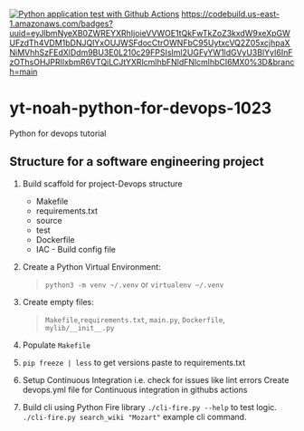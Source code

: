 [![Python application test with Github Actions](https://github.com/evinai/yt-noah-python-for-devops-1023/actions/workflows/devops.yml/badge.svg)](https://github.com/evinai/yt-noah-python-for-devops-1023/actions/workflows/devops.yml)
https://codebuild.us-east-1.amazonaws.com/badges?uuid=eyJlbmNyeXB0ZWREYXRhIjoieVVWOE1tQkFwTkZoZ3kxdW9xeXpGWUFzdTh4VDM1bDNJQlYxOUJWSFdocCtrOWNFbC95UytxcVQ2Z05xcjhpaXNiMVhhSzFEdXlDdm9BU3E0L210c29FPSIsIml2UGFyYW1ldGVyU3BlYyI6InFzOThsOHJPRlIxbmR6VTQiLCJtYXRlcmlhbFNldFNlcmlhbCI6MX0%3D&branch=main
# yt-noah-python-for-devops-1023
Python for devops tutorial
## Structure for a software engineering project
1. Build scaffold for project-Devops structure
    - Makefile
    - requirements.txt
    - source
    - test
    - Dockerfile
    - IAC - Build config file

2. Create a Python Virtual Environment: 

    > `python3 -m venv ~/.venv` or `virtualenv ~/.venv`
3. Create empty files: 
    > `Makefile`,`requirements.txt`, `main.py`, `Dockerfile`, `mylib/__init__.py`
4. Populate `Makefile`
5. `pip freeze | less` to get versions paste to requirements.txt
6. Setup Continuous Integration i.e. check for issues like lint errors Create devops.yml file for Continuous integration in githubs actions

7. Build cli using Python Fire library `./cli-fire.py --help` to test logic. 
 `./cli-fire.py search_wiki "Mozart"` example cli command.
